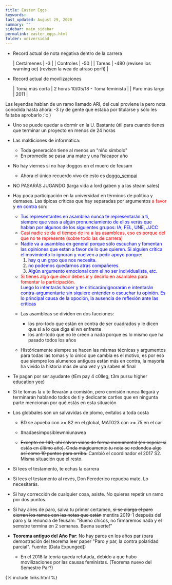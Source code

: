 ```yaml
---
title: Easter Eggs
keywords: 
last_updated: August 29, 2020
summary: ""
sidebar: main_sidebar
permalink: easter_eggs.html
folder: universidad
---
```


* Record actual de nota negativa dentro de la carrera
  
  | Certámenes | -3 |
  | Controles | -50 |
  | Tareas | -480 (revisen los warning oe) (revisen la wea de atraso porfi) |

* Record actual de movilizaciones

  | Toma más corta | 2 horas 10/05/18 - Toma feminista |
  | Paro más largo | 2011 |
 
Las leyendas hablan de un ramo llamado ARI, del cual proviene la pero nota conodida hasta ahora: -3 (y de gente que estaba por titularse y sólo les faltaba aprobarlo :'c )

* Uno se puede quedar a dormir en la U. Bastante útil para cuando tienes que terminar un proyecto en menos de 24 horas

* Las maldiciones de informática:
  
  * Toda generación tiene al menos un "niño símbolo"
  * En promedio se pasa una mate y una físicapor año

* No hay viernes si no hay doggos en el muero de feusam
  
  * Ahora el único recuerdo vivo de esto es [doggo_sempai][doggo]

* NO PASARÁS JUGANDO (larga vida a lord gaben y a las steam sales)

* Hay poca participación en la universidad en términos de política y demases. Las típicas críticas que hay separadas por argumentos <span style="color: red">a favor</span> y <span style="color: blue">en contra</span> son:

  * <div style="color: blue">Tus representantes en asamblea nunca te representarán a ti, siempre que veas a algún pronunciamiento de ellos verás que hablan por algunos de los siguientes grupos: IA, FEL, UNE, JJCC</div>

  * <div style="color: red">Casi nadie se da el tiempo de ira a las asambleas, eso es porque del que no te represente (sobre todo las de carrera) </div>

  * <div style="color: blue">Nadie va a asamblea en general porque sólo escuchan y fomentan las opiniones que están a favor de lo que quieren. Si alguien crítica el movimiento lo ignoran y vuelven a pedir apoyo porque:</div>

  	1. <div style="color: blue">hay q un grpo que nos necesita.</div>
  	2. <div style="color: blue">no podemos quedarnos atrás compañeres.</div>
  	3. <div style="color: blue">Algún argumento emocional com el no ser individualista, etc.</div>

  * <div style="color: red"> Si tienes algo que decir debes ir y decirlo en asamblea para fomentar la participación. </div> <div style="color: blue"> Luego lo intentarás hacer y te criticarán/ignorarán e intentarán contra-argumentarte sin siquiere entender o escuchar tu opinión. Es lo principal causa de la opoción, la ausencia de reflexión ante las críticas</div>

  * Las asambleas se dividen en dos facciones: 

  	* los pro-todo que están en contra de ser cuadrados y le dicen que si a lo que diga el wn enfrente
  	* los anti-todo que no le creen a nada porque es lo mismo que ha pasado todos los años

  * Históricamente siempre se hacen las mismas técnicas y argumentos para todas las tomas y lo único que cambia es el motivo, es por eso que siempre los alumenos antiguos están más en contra, la mayoría ha vivido la historia más de una vez y ya saben el final

* Te pagan por ser ayudante (tEm pay 4 c0lleg, t3m pursu higher education yee)

* Si te tomas la u te llevarán a comisión, pero comisión nunca llegará y terminarán hablando todos de ti y dedicante cartles que en ningunta parte mencionan por qué estás en esta situación

* Los globbales son un salvavidas de plomo, evítalos a toda costa

  * BD se apueba con >= 82 en el global, MAT023 con >= 75 en el car

  * #nadaesimposiblewnniunawea

  * ~~Excepto en 140, ahí salvan vidas de forma monumental (en espcial si estás en último año). Onda mágicamente tu nota se redondea algo así como 10 puntos para arriba.~~ Cambió el coordinador el 2017 S2. Misma situación que el resto.

* Si lees el testamento, te echas la carrera

* Si lees el testamento al revés, Don Ferederico repueba mate. Lo necesitarás.

* Si hay corrección de cualquier cosa, asiste. No quieres repetir un ramo por dos puntos.

* Si hay aires de paro, salva tu primer certamen, ~~si se alarga el paro cierran los ramos con las notas que están~~ mentira 2019-1 después del paro y la renuncia de feusam: "Bueno chicos, no firmaremos nada y el semstre termina en 2 semanas. Buena suerte!"

* **Teorema antiguo del Año Par**: No hay paros en los años par (para demostración del teorema leer paper "Paro y par, la contra polaridad parcial". Fuente: [Data Expunged])

  * En el 2018 la teoría queda refutada, debido a que hubo movilizaciones por las causas feministas. (Teorema nuevo del Semestre Par?)

[doggo]: https://www.facebook.com/meme.senpai.uwu

{% include links.html %}
